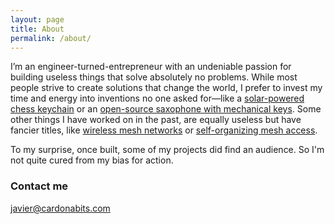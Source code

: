 ```yaml
---
layout: page
title: About
permalink: /about/
---
```


I’m an engineer-turned-entrepreneur with an undeniable passion for building
useless things that solve absolutely no problems. While most people strive to
create solutions that change the world, I prefer to invest my time and energy
into inventions no one asked for—like a [solar-powered chess keychain](https://lightnote.cardonabits.com/) or
an [open-source saxophone with mechanical keys](https://www.youtube.com/watch?v=quGswQKbFMA).
Some other things I have worked on in the past, are equally useless but have
fancier titles, like [wireless mesh
networks](https://www.researchgate.net/publication/224116334_IEEE_80211s_the_WLAN_mesh_standard)
or [self-organizing mesh access](https://github.com/facebookarchive/fbmeshd).

To my surprise, once built, some of my projects did find an audience.  So I'm
not quite cured from my bias for action.

### Contact me

[javier@cardonabits.com](mailto:javier@cardonabits.com)
